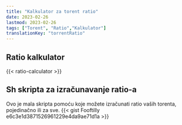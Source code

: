 ```yaml
---
title: "Kalkulator za torent ratio"
date: 2023-02-26
lastmod: 2023-02-26
tags: ["Torent", "Ratio","Kalkulator"]
translationKey: "torrentRatio"
---
```


## Ratio kalkulator

{{< ratio-calculator >}}

## Sh skripta za izračunavanje ratio-a

Ovo je mala skripta pomoću koje možete izračunati ratio vaših torenta, pojedinačno ili za sve.
{{< gist Fooftilly e6c3e1d3871526961229e4da9ae71d1a >}}
